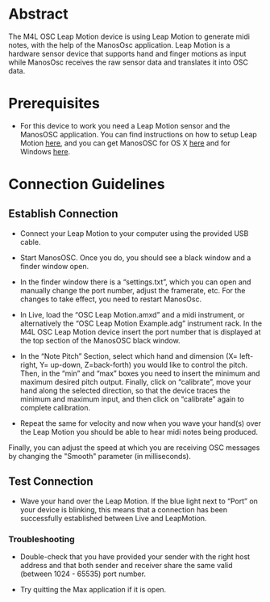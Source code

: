 # Abstract

The M4L OSC Leap Motion device is using Leap Motion to generate midi notes, with the help of the ManosOsc application. Leap Motion is a hardware sensor device that supports hand and finger motions as input while ManosOsc receives the raw sensor data and translates it into OSC data. 

# Prerequisites

* For this device to work you need a Leap Motion sensor and the ManosOSC application. You can find instructions on how to setup Leap Motion [here](https://www.leapmotion.com/setup), and you can get ManosOSC for OS X [here](https://apps.leapmotion.com/apps/manososc/osx) and for Windows [here](https://apps.leapmotion.com/apps/manososc/windows).


# Connection Guidelines

## Establish Connection

* Connect your Leap Motion to your computer using the provided USB cable.

* Start ManosOSC. Once you do, you should see a black window and a finder window open.
 
* In the finder window there is a “settings.txt”, which you can open and manually change the port number, adjust the framerate, etc. For the changes to take effect, you need to restart ManosOsc.

* In Live, load the “OSC Leap Motion.amxd” and a midi instrument, or alternatively the “OSC Leap Motion Example.adg” instrument rack. In the M4L OSC Leap Motion device insert the port number that is displayed at the top section of the ManosOSC black window.

* In the “Note Pitch” Section, select which hand and dimension (X= left-right, Y= up-down, Z=back-forth) you would like to control the pitch. Then, in the “min” and “max” boxes you need to insert the minimum and maximum desired pitch output. Finally, click on “calibrate”, move your hand along the selected direction, so that the device traces the minimum and maximum input, and then click on “calibrate” again to complete calibration.

* Repeat the same for velocity and now when you wave your hand(s) over the Leap Motion you should be able to hear midi notes being produced.

Finally, you can adjust the speed at which you are receiving OSC messages by changing the "Smooth" parameter (in milliseconds).

## Test Connection

* Wave your hand over the Leap Motion. If the blue light next to “Port” on your device is blinking, this means that a connection has been successfully established between Live and LeapMotion.

### Troubleshooting

* Double-check that you have provided your sender with the right host address and that both sender and receiver share the same valid (between 1024 - 65535) port number.

* Try quitting the Max application if it is open.
